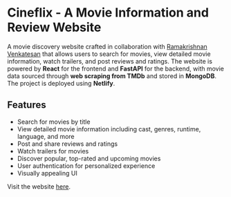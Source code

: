 # Cineflix - A Movie Information and Review Website

A movie discovery website crafted in collaboration with [Ramakrishnan Venkatesan](https://github.com/) that allows users to search for movies, view detailed movie information, watch trailers, and post reviews and ratings. The website is powered by **React** for the frontend and **FastAPI** for the backend, with movie data sourced through **web scraping from TMDb** and stored in **MongoDB**. The project is deployed using **Netlify**.

## Features
- Search for movies by title
- View detailed movie information including cast, genres, runtime, language, and more
- Post and share reviews and ratings
- Watch trailers for movies
- Discover popular, top-rated and upcoming movies
- User authentication for personalized experience
- Visually appealing UI

Visit the website [here](https://cineflx.netlify.app).



